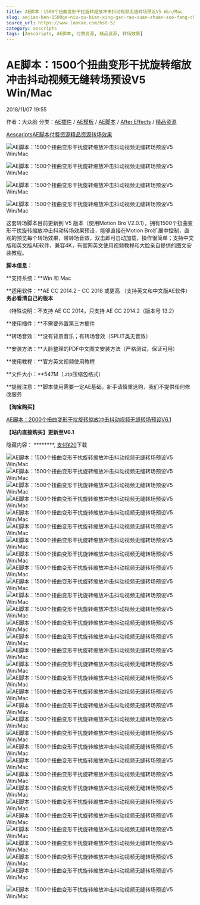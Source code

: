 ```yaml
---
title: AE脚本：1500个扭曲变形干扰旋转缩放冲击抖动视频无缝转场预设V5 Win/Mac
slug: aejiao-ben-1500ge-niu-qu-bian-xing-gan-rao-xuan-zhuan-suo-fang-chong-ji-dou-dong-shi-pin-wu-feng-zhuan-chang-yu-she-v5-win-mac
source_url: https://www.lookae.com/hst-5/
category: aescripts
tags: [Aescaripts, AE脚本, 付费资源, 精品资源, 转场效果]
---
```

# AE脚本：1500个扭曲变形干扰旋转缩放冲击抖动视频无缝转场预设V5 Win/Mac

2018/11/07 19:55

作者：大众脸
分类：[AE插件](https://www.lookae.com/after-effects/aechajian/) / [AE模板](https://www.lookae.com/after-effects/other-after-effects/) / [AE脚本](https://www.lookae.com/after-effects/aescripts/) / [After Effects](https://www.lookae.com/after-effects/) / [精品资源](https://www.lookae.com/fufei/)

[Aescaripts](https://www.lookae.com/tag/aescaripts/)[AE脚本](https://www.lookae.com/tag/ae%e8%84%9a%e6%9c%ac/)[付费资源](https://www.lookae.com/tag/%e4%bb%98%e8%b4%b9%e8%b5%84%e6%ba%90/)[精品资源](https://www.lookae.com/tag/%e7%b2%be%e5%93%81%e8%b5%84%e6%ba%90/)[转场效果](https://www.lookae.com/tag/%e8%bd%ac%e5%9c%ba%e6%95%88%e6%9e%9c/)

![AE脚本：1500个扭曲变形干扰旋转缩放冲击抖动视频无缝转场预设V5 Win/Mac](https://www.lookae.com/wp-content/uploads/2018/11/HST-5.jpg "AE脚本：1500个扭曲变形干扰旋转缩放冲击抖动视频无缝转场预设V5 Win/Mac-LookAE.com")

[](https://cloud.video.taobao.com//play/u/705956171/p/1/e/6/t/1/212676398941.mp4?_=1")

![AE脚本：1500个扭曲变形干扰旋转缩放冲击抖动视频无缝转场预设V5 Win/Mac](https://img.alicdn.com/imgextra/i1/705956171/O1CN01Cg0b5F1vSMb2KKO3E_!!705956171.gif "AE脚本：1500个扭曲变形干扰旋转缩放冲击抖动视频无缝转场预设V5 Win/Mac-LookAE.com")

![AE脚本：1500个扭曲变形干扰旋转缩放冲击抖动视频无缝转场预设V5 Win/Mac](https://img.alicdn.com/imgextra/i1/705956171/O1CN019lUjQV1vSMauyGonQ_!!705956171.gif "AE脚本：1500个扭曲变形干扰旋转缩放冲击抖动视频无缝转场预设V5 Win/Mac-LookAE.com")

![AE脚本：1500个扭曲变形干扰旋转缩放冲击抖动视频无缝转场预设V5 Win/Mac](https://img.alicdn.com/imgextra/i4/705956171/O1CN011vSMb2195zy4FfV_!!705956171.gif "AE脚本：1500个扭曲变形干扰旋转缩放冲击抖动视频无缝转场预设V5 Win/Mac-LookAE.com")

这套转场脚本目前更新到 V5 版本（使用Motion Bro V2.0.1），拥有1500个扭曲变形干扰旋转缩放冲击抖动转场效果预设，能够直接在Motion Bro扩展中控制，直观的预览每个转场效果，带转场音效，双击即可自动加载，操作很简单；支持中文版和英文版AE软件，兼容4K，有官网英文使用视频教程和大脸亲自提供的图文安装教程。

**脚本信息：**

**支持系统：**Win 和 Mac

**适用软件：**AE CC 2014.2 – CC 2018 或更高 （支持英文和中文版AE软件）**务必看清自己的版本**

（特殊说明：不支持 AE CC 2014，只支持 AE CC 2014.2（版本号 13.2）

**使用插件：**不需要外置第三方插件

**转场音效：**没有背景音乐；有转场音效（SPLIT类无音效）

**安装方法：**大脸整理的PDF中文图文安装方法（严格测试，保证可用）

**使用教程：**官方英文视频使用教程

**文件大小：**547M（.zip压缩包格式）

**提醒注意：**脚本使用需要一定AE基础，新手请慎重选购，我们不提供任何修改服务

**【淘宝购买】**

[AE脚本：2000个扭曲变形干扰旋转缩放冲击抖动视频无缝转场预设V6.1](https://item.taobao.com/item.htm?id=581864155725)

**【站内直接购买】更新至V6.1**

隐藏内容：
\*\*\*\*\*\*\*\*,
[支付¥20](https://www.lookae.com/wp-login.php?redirect_to=https%3A%2F%2Fwww.lookae.com%2Fhst-5%2F)下载

![AE脚本：1500个扭曲变形干扰旋转缩放冲击抖动视频无缝转场预设V5 Win/Mac](https://img.alicdn.com/imgextra/i4/705956171/O1CN011vSMb0IUSuBhfnS_!!705956171.gif "AE脚本：1500个扭曲变形干扰旋转缩放冲击抖动视频无缝转场预设V5 Win/Mac-LookAE.com")![AE脚本：1500个扭曲变形干扰旋转缩放冲击抖动视频无缝转场预设V5 Win/Mac](https://img.alicdn.com/imgextra/i2/705956171/O1CN011vSMb23L6rBfnt7_!!705956171.gif "AE脚本：1500个扭曲变形干扰旋转缩放冲击抖动视频无缝转场预设V5 Win/Mac-LookAE.com")![AE脚本：1500个扭曲变形干扰旋转缩放冲击抖动视频无缝转场预设V5 Win/Mac](https://img.alicdn.com/imgextra/i1/705956171/O1CN01j5J4KA1vSMazqw5by_!!705956171.gif "AE脚本：1500个扭曲变形干扰旋转缩放冲击抖动视频无缝转场预设V5 Win/Mac-LookAE.com")![AE脚本：1500个扭曲变形干扰旋转缩放冲击抖动视频无缝转场预设V5 Win/Mac](https://img.alicdn.com/imgextra/i4/705956171/O1CN011vSMb1P31WUaPwD_!!705956171.gif "AE脚本：1500个扭曲变形干扰旋转缩放冲击抖动视频无缝转场预设V5 Win/Mac-LookAE.com")![AE脚本：1500个扭曲变形干扰旋转缩放冲击抖动视频无缝转场预设V5 Win/Mac](https://img.alicdn.com/imgextra/i3/705956171/O1CN01gIaRL71vSMb1BNial_!!705956171.gif "AE脚本：1500个扭曲变形干扰旋转缩放冲击抖动视频无缝转场预设V5 Win/Mac-LookAE.com")![AE脚本：1500个扭曲变形干扰旋转缩放冲击抖动视频无缝转场预设V5 Win/Mac](https://img.alicdn.com/imgextra/i4/705956171/O1CN01IytNEK1vSMb0p7ld6_!!705956171.gif "AE脚本：1500个扭曲变形干扰旋转缩放冲击抖动视频无缝转场预设V5 Win/Mac-LookAE.com")![AE脚本：1500个扭曲变形干扰旋转缩放冲击抖动视频无缝转场预设V5 Win/Mac](https://img.alicdn.com/imgextra/i1/705956171/O1CN01RTrwoE1vSMb24eCTX_!!705956171.gif "AE脚本：1500个扭曲变形干扰旋转缩放冲击抖动视频无缝转场预设V5 Win/Mac-LookAE.com")![AE脚本：1500个扭曲变形干扰旋转缩放冲击抖动视频无缝转场预设V5 Win/Mac](https://img.alicdn.com/imgextra/i1/705956171/O1CN011vSMb1OwRqttbmz_!!705956171.gif "AE脚本：1500个扭曲变形干扰旋转缩放冲击抖动视频无缝转场预设V5 Win/Mac-LookAE.com")![AE脚本：1500个扭曲变形干扰旋转缩放冲击抖动视频无缝转场预设V5 Win/Mac](https://img.alicdn.com/imgextra/i4/705956171/O1CN01WRc9eR1vSMb23H9FX_!!705956171.gif "AE脚本：1500个扭曲变形干扰旋转缩放冲击抖动视频无缝转场预设V5 Win/Mac-LookAE.com")![AE脚本：1500个扭曲变形干扰旋转缩放冲击抖动视频无缝转场预设V5 Win/Mac](https://img.alicdn.com/imgextra/i2/705956171/O1CN01WCrPQR1vSMb3BUxvz_!!705956171.gif "AE脚本：1500个扭曲变形干扰旋转缩放冲击抖动视频无缝转场预设V5 Win/Mac-LookAE.com")![AE脚本：1500个扭曲变形干扰旋转缩放冲击抖动视频无缝转场预设V5 Win/Mac](https://img.alicdn.com/imgextra/i4/705956171/O1CN01kzcEEA1vSMb3BT5V8_!!705956171.gif "AE脚本：1500个扭曲变形干扰旋转缩放冲击抖动视频无缝转场预设V5 Win/Mac-LookAE.com")![AE脚本：1500个扭曲变形干扰旋转缩放冲击抖动视频无缝转场预设V5 Win/Mac](https://img.alicdn.com/imgextra/i2/705956171/O1CN011vSMb2nJmWz64z1_!!705956171.gif "AE脚本：1500个扭曲变形干扰旋转缩放冲击抖动视频无缝转场预设V5 Win/Mac-LookAE.com")![AE脚本：1500个扭曲变形干扰旋转缩放冲击抖动视频无缝转场预设V5 Win/Mac](https://img.alicdn.com/imgextra/i2/705956171/O1CN011vSMb24ZyFK1TSo_!!705956171.gif "AE脚本：1500个扭曲变形干扰旋转缩放冲击抖动视频无缝转场预设V5 Win/Mac-LookAE.com")![AE脚本：1500个扭曲变形干扰旋转缩放冲击抖动视频无缝转场预设V5 Win/Mac](https://img.alicdn.com/imgextra/i2/705956171/O1CN01tNQ3u01vSMav0Pk6x_!!705956171.gif "AE脚本：1500个扭曲变形干扰旋转缩放冲击抖动视频无缝转场预设V5 Win/Mac-LookAE.com")![AE脚本：1500个扭曲变形干扰旋转缩放冲击抖动视频无缝转场预设V5 Win/Mac](https://img.alicdn.com/imgextra/i4/705956171/O1CN011vSMb3BPb6LNddu_!!705956171.gif "AE脚本：1500个扭曲变形干扰旋转缩放冲击抖动视频无缝转场预设V5 Win/Mac-LookAE.com")![AE脚本：1500个扭曲变形干扰旋转缩放冲击抖动视频无缝转场预设V5 Win/Mac](https://img.alicdn.com/imgextra/i3/705956171/O1CN01XUFBGQ1vSMb0ILXHL_!!705956171.gif "AE脚本：1500个扭曲变形干扰旋转缩放冲击抖动视频无缝转场预设V5 Win/Mac-LookAE.com")![AE脚本：1500个扭曲变形干扰旋转缩放冲击抖动视频无缝转场预设V5 Win/Mac](https://img.alicdn.com/imgextra/i4/705956171/O1CN011vSMb1lTKHtNwBj_!!705956171.gif "AE脚本：1500个扭曲变形干扰旋转缩放冲击抖动视频无缝转场预设V5 Win/Mac-LookAE.com")![AE脚本：1500个扭曲变形干扰旋转缩放冲击抖动视频无缝转场预设V5 Win/Mac](https://img.alicdn.com/imgextra/i4/705956171/O1CN011vSMb0ozAozKp6j_!!705956171.gif "AE脚本：1500个扭曲变形干扰旋转缩放冲击抖动视频无缝转场预设V5 Win/Mac-LookAE.com")![AE脚本：1500个扭曲变形干扰旋转缩放冲击抖动视频无缝转场预设V5 Win/Mac](https://img.alicdn.com/imgextra/i2/705956171/O1CN011vSMav0K6bguaT3_!!705956171.gif "AE脚本：1500个扭曲变形干扰旋转缩放冲击抖动视频无缝转场预设V5 Win/Mac-LookAE.com")![AE脚本：1500个扭曲变形干扰旋转缩放冲击抖动视频无缝转场预设V5 Win/Mac](https://img.alicdn.com/imgextra/i1/705956171/O1CN01JhrY7Y1vSMb1lOIKf_!!705956171.gif "AE脚本：1500个扭曲变形干扰旋转缩放冲击抖动视频无缝转场预设V5 Win/Mac-LookAE.com")![AE脚本：1500个扭曲变形干扰旋转缩放冲击抖动视频无缝转场预设V5 Win/Mac](https://img.alicdn.com/imgextra/i4/705956171/O1CN01f9a2TG1vSMb1eK0dK_!!705956171.gif "AE脚本：1500个扭曲变形干扰旋转缩放冲击抖动视频无缝转场预设V5 Win/Mac-LookAE.com")![AE脚本：1500个扭曲变形干扰旋转缩放冲击抖动视频无缝转场预设V5 Win/Mac](https://img.alicdn.com/imgextra/i3/705956171/O1CN011vSMb1Ome5NuRhd_!!705956171.gif "AE脚本：1500个扭曲变形干扰旋转缩放冲击抖动视频无缝转场预设V5 Win/Mac-LookAE.com")![AE脚本：1500个扭曲变形干扰旋转缩放冲击抖动视频无缝转场预设V5 Win/Mac](https://img.alicdn.com/imgextra/i1/705956171/O1CN01rPtmne1vSMb2nEk9H_!!705956171.gif "AE脚本：1500个扭曲变形干扰旋转缩放冲击抖动视频无缝转场预设V5 Win/Mac-LookAE.com")![AE脚本：1500个扭曲变形干扰旋转缩放冲击抖动视频无缝转场预设V5 Win/Mac](https://img.alicdn.com/imgextra/i3/705956171/O1CN01wMdeX31vSMazqhzYq_!!705956171.gif "AE脚本：1500个扭曲变形干扰旋转缩放冲击抖动视频无缝转场预设V5 Win/Mac-LookAE.com")![AE脚本：1500个扭曲变形干扰旋转缩放冲击抖动视频无缝转场预设V5 Win/Mac](https://img.alicdn.com/imgextra/i3/705956171/O1CN011vSMb0IHuOw0dmi_!!705956171.gif "AE脚本：1500个扭曲变形干扰旋转缩放冲击抖动视频无缝转场预设V5 Win/Mac-LookAE.com")![AE脚本：1500个扭曲变形干扰旋转缩放冲击抖动视频无缝转场预设V5 Win/Mac](https://img.alicdn.com/imgextra/i4/705956171/O1CN011vSMazGdwg6FgkH_!!705956171.gif "AE脚本：1500个扭曲变形干扰旋转缩放冲击抖动视频无缝转场预设V5 Win/Mac-LookAE.com")![AE脚本：1500个扭曲变形干扰旋转缩放冲击抖动视频无缝转场预设V5 Win/Mac](https://img.alicdn.com/imgextra/i3/705956171/O1CN014wjIyE1vSMb24Q2TA_!!705956171.gif "AE脚本：1500个扭曲变形干扰旋转缩放冲击抖动视频无缝转场预设V5 Win/Mac-LookAE.com")![AE脚本：1500个扭曲变形干扰旋转缩放冲击抖动视频无缝转场预设V5 Win/Mac](https://img.alicdn.com/imgextra/i3/705956171/O1CN011vSMb30lG6RRKkK_!!705956171.gif "AE脚本：1500个扭曲变形干扰旋转缩放冲击抖动视频无缝转场预设V5 Win/Mac-LookAE.com")![AE脚本：1500个扭曲变形干扰旋转缩放冲击抖动视频无缝转场预设V5 Win/Mac](https://img.alicdn.com/imgextra/i3/705956171/O1CN011vSMb1SGtBNtsKT_!!705956171.gif "AE脚本：1500个扭曲变形干扰旋转缩放冲击抖动视频无缝转场预设V5 Win/Mac-LookAE.com")![AE脚本：1500个扭曲变形干扰旋转缩放冲击抖动视频无缝转场预设V5 Win/Mac](https://img.alicdn.com/imgextra/i2/705956171/O1CN01Dp3Nqq1vSMb1eFViL_!!705956171.gif "AE脚本：1500个扭曲变形干扰旋转缩放冲击抖动视频无缝转场预设V5 Win/Mac-LookAE.com")![AE脚本：1500个扭曲变形干扰旋转缩放冲击抖动视频无缝转场预设V5 Win/Mac](https://img.alicdn.com/imgextra/i3/705956171/O1CN01thFkRk1vSMb24P1ve_!!705956171.gif "AE脚本：1500个扭曲变形干扰旋转缩放冲击抖动视频无缝转场预设V5 Win/Mac-LookAE.com")

![AE脚本：1500个扭曲变形干扰旋转缩放冲击抖动视频无缝转场预设V5 Win/Mac](https://img.alicdn.com/imgextra/i2/705956171/O1CN016OkVIe1vSMb1PYVqv_!!705956171.jpg "AE脚本：1500个扭曲变形干扰旋转缩放冲击抖动视频无缝转场预设V5 Win/Mac-LookAE.com")

